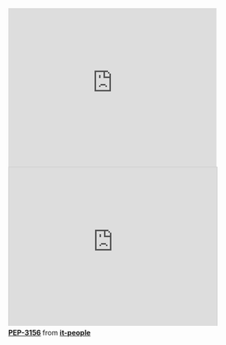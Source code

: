 <iframe width="420" height="320" src="http://www.youtube.com/embed/Ooi5ECECwkA" frameborder="0" allowfullscreen></iframe>

<div class="presentation">
<iframe src="http://www.slideshare.net/slideshow/embed_code/16856335" width="420" height="320" frameborder="0" marginwidth="0" marginheight="0" scrolling="no" style="border:1px solid #CCC;border-width:1px 1px 0;margin-bottom:5px" allowfullscreen webkitallowfullscreen mozallowfullscreen> </iframe>
<div style="margin-bottom:5px"> <strong> <a href="http://www.slideshare.net/it-people/pep-3156" title="PEP-3156" target="_blank">PEP-3156</a> </strong> from <strong><a href="http://www.slideshare.net/it-people" target="_blank">it-people</a></strong></div>
</div>
